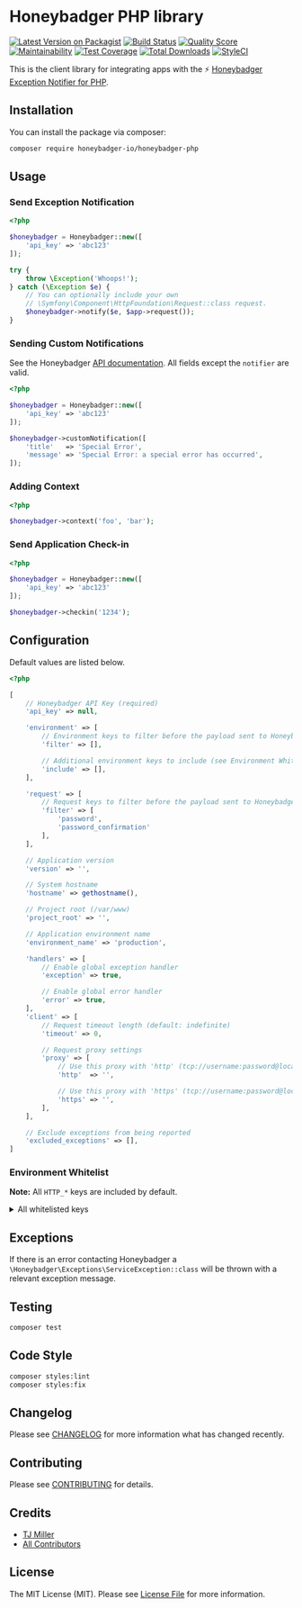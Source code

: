 # Honeybadger PHP library

[![Latest Version on Packagist](https://img.shields.io/packagist/v/honeybadger-io/honeybadger-php.svg?style=flat-square)](https://packagist.org/packages/honeybadger-io/honeybadger-php)
[![Build Status](https://img.shields.io/travis/sixlive/honeybadger-next/master.svg?style=flat-square)](https://travis-ci.org/honeybadger-io/honeybadger-php)
[![Quality Score](https://img.shields.io/scrutinizer/g/sixlive/honeybadger-next.svg?style=flat-square)](https://scrutinizer-ci.com/g/sixlive/honeybadger-next)
[![Maintainability](https://api.codeclimate.com/v1/badges/5dfccab91329acaa9444/maintainability)](https://codeclimate.com/github/sixlive/honeybadger-next/maintainability)
[![Test Coverage](https://api.codeclimate.com/v1/badges/5dfccab91329acaa9444/test_coverage)](https://codeclimate.com/github/honeybadger-io/honeybadger-php/test_coverage)
[![Total Downloads](https://img.shields.io/packagist/dt/honeybadger-io/honeybadger-php.svg?style=flat-square)](https://packagist.org/packages/honeybadger-io/honeybadger-php)
[![StyleCI](https://styleci.io/repos/136602880/shield)](https://github.styleci.io/repos/136602880)

This is the client library for integrating apps with the :zap: [Honeybadger Exception Notifier for PHP](http://honeybadger.io).

## Installation
You can install the package via composer:

```bash
composer require honeybadger-io/honeybadger-php
```

## Usage
### Send Exception Notification
```php
<?php

$honeybadger = Honeybadger::new([
    'api_key' => 'abc123'
]);

try {
    throw \Exception('Whoops!');
} catch (\Exception $e) {
    // You can optionally include your own
    // \Symfony\Component\HttpFoundation\Request::class request.
    $honeybadger->notify($e, $app->request());
}
```

### Sending Custom Notifications
See the Honeybadger [API documentation](https://docs.honeybadger.io/api/exceptions.html#sample-payload). All fields except the `notifier` are valid.

```php
<?php

$honeybadger = Honeybadger::new([
    'api_key' => 'abc123'
]);

$honeybadger->customNotification([
    'title'   => 'Special Error',
    'message' => 'Special Error: a special error has occurred',
]);
```

### Adding Context
```php
<?php

$honeybadger->context('foo', 'bar');
```

### Send Application Check-in
```php
<?php

$honeybadger = Honeybadger::new([
    'api_key' => 'abc123'
]);

$honeybadger->checkin('1234');
```

## Configuration
Default values are listed below.

```php
<?php

[
    // Honeybadger API Key (required)
    'api_key' => null,

    'environment' => [
        // Environment keys to filter before the payload sent to Honeybadger (see Environment Whitelist)
        'filter' => [],

        // Additional environment keys to include (see Environment Whitelist)
        'include' => [],
    ],

    'request' => [
        // Request keys to filter before the payload sent to Honeybadger
        'filter' => [
            'password',
            'password_confirmation'
        ],
    ],

    // Application version
    'version' => '',

    // System hostname
    'hostname' => gethostname(),

    // Project root (/var/www)
    'project_root' => '',

    // Application environment name
    'environment_name' => 'production',

    'handlers' => [
        // Enable global exception handler
        'exception' => true,

        // Enable global error handler
        'error' => true,
    ],
    'client' => [
        // Request timeout length (default: indefinite)
        'timeout' => 0,

        // Request proxy settings
        'proxy' => [
            // Use this proxy with 'http' (tcp://username:password@localhost:8125)
            'http'  => '',

            // Use this proxy with 'https' (tcp://username:password@localhost:8125)
            'https' => '',
        ],
    ],

    // Exclude exceptions from being reported
    'excluded_exceptions' => [],
]
```

### Environment Whitelist
**Note:** All `HTTP_*` keys are included by default.

<details>
    <summary>All whitelisted keys</summary>

```
'PHP_SELF'
'argv'
'argc'
'GATEWAY_INTERFACE'
'SERVER_ADDR'
'SERVER_NAME'
'SERVER_SOFTWARE'
'SERVER_PROTOCOL'
'REQUEST_METHOD'
'REQUEST_TIME'
'REQUEST_TIME_FLOAT'
'QUERY_STRING'
'DOCUMENT_ROOT'
'HTTPS'
'REMOTE_ADDR'
'REMOTE_HOST'
'REMOTE_PORT'
'REMOTE_USER'
'REDIRECT_REMOTE_USER'
'SCRIPT_FILENAME'
'SERVER_ADMIN'
'SERVER_PORT'
'SERVER_SIGNATURE'
'PATH_TRANSLATED'
'SCRIPT_NAME'
'REQUEST_URI'
'PHP_AUTH_DIGEST'
'PHP_AUTH_USER'
'PHP_AUTH_PW'
'AUTH_TYPE'
'PATH_INFO'
'ORIG_PATH_INFO'
'APP_ENV'
```

</details>

## Exceptions
If there is an error contacting Honeybadger a `\Honeybadger\Exceptions\ServiceException::class` will be thrown with a relevant exception message.

## Testing

``` bash
composer test
```

## Code Style
```bash
composer styles:lint
composer styles:fix
```

## Changelog
Please see [CHANGELOG](CHANGELOG.md) for more information what has changed recently.

## Contributing
Please see [CONTRIBUTING](CONTRIBUTING.md) for details.

## Credits
- [TJ Miller](https://github.com/sixlive)
- [All Contributors](../../contributors)

## License
The MIT License (MIT). Please see [License File](LICENSE.md) for more information.
